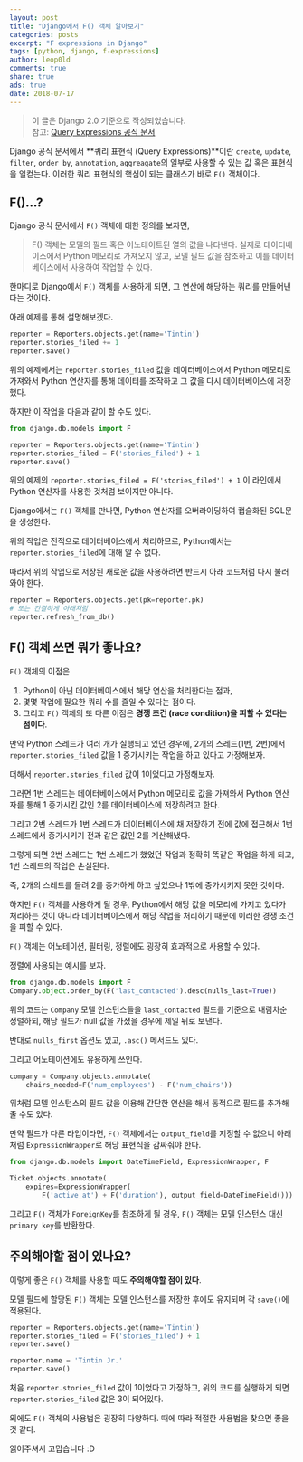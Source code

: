 ```yaml
---
layout: post
title: "Django에서 F() 객체 알아보기"
categories: posts
excerpt: "F expressions in Django"
tags: [python, django, f-expressions]
author: leop0ld
comments: true
share: true
ads: true
date: 2018-07-17
---
```


> 이 글은 Django 2.0 기준으로 작성되었습니다.<br/>
> 참고: [Query Expressions 공식 문서](https://docs.djangoproject.com/en/2.0/ref/models/expressions/#f-expressions)

Django 공식 문서에서 **쿼리 표현식 (Query Expressions)**이란 `create`, `update`, `filter`, `order by`, `annotation`, `aggreagate`의 일부로 사용할 수 있는 값 혹은 표현식을 일컫는다.
이러한 쿼리 표현식의 핵심이 되는 클래스가 바로 `F()` 객체이다.

## F()...?

Django 공식 문서에서 `F()` 객체에 대한 정의를 보자면,

> F() 객체는 모델의 필드 혹은 어노테이트된 열의 값을 나타낸다.
> 실제로 데이터베이스에서 Python 메모리로 가져오지 않고, 모델 필드 값을 참조하고 이를 데이터베이스에서 사용하여 작업할 수 있다.

한마디로 Django에서 `F()` 객체를 사용하게 되면, 그 연산에 해당하는 쿼리를 만들어낸다는 것이다.

아래 예제를 통해 설명해보겠다.

```python
reporter = Reporters.objects.get(name='Tintin')
reporter.stories_filed += 1
reporter.save()
```

위의 예제에서는 `reporter.stories_filed` 값을 데이터베이스에서 Python 메모리로 가져와서 Python 연산자를 통해 데이터를 조작하고 그 값을 다시 데이터베이스에 저장했다.

하지만 이 작업을 다음과 같이 할 수도 있다.

```python
from django.db.models import F

reporter = Reporters.objects.get(name='Tintin')
reporter.stories_filed = F('stories_filed') + 1
reporter.save()
```

위의 예제의 `reporter.stories_filed = F('stories_filed') + 1` 이 라인에서 Python 연산자를 사용한 것처럼 보이지만 아니다.

Django에서는 `F()` 객체를 만나면, Python 연산자를 오버라이딩하여 캡슐화된 SQL문을 생성한다.

위의 작업은 전적으로 데이터베이스에서 처리하므로, Python에서는 `reporter.stories_filed`에 대해 알 수 없다.

따라서 위의 작업으로 저장된 새로운 값을 사용하려면 반드시 아래 코드처럼 다시 불러와야 한다.

```python
reporter = Reporters.objects.get(pk=reporter.pk)
# 또는 간결하게 아래처럼
reporter.refresh_from_db()
```

## F() 객체 쓰면 뭐가 좋나요?

`F()` 객체의 이점은

1. Python이 아닌 데이터베이스에서 해당 연산을 처리한다는 점과,
2. 몇몇 작업에 필요한 쿼리 수를 줄일 수 있다는 점이다.
3. 그리고 `F()` 객체의 또 다른 이점은 **경쟁 조건 (race condition)을 피할 수 있다는 점이다**.

만약 Python 스레드가 여러 개가 실행되고 있던 경우에, 2개의 스레드(1번, 2번)에서 `reporter.stories_filed` 값을 1 증가시키는 작업을 하고 있다고 가정해보자.

더해서 `reporter.stories_filed` 값이 1이었다고 가정해보자.

그러면 1번 스레드는 데이터베이스에서 Python 메모리로 값을 가져와서 Python 연산자를 통해 1 증가시킨 값인 2를 데이터베이스에 저장하려고 한다.

그리고 2번 스레드가 1번 스레드가 데이터베이스에 채 저장하기 전에 값에 접근해서 1번 스레드에서 증가시키기 전과 같은 값인 2를 계산해냈다.

그렇게 되면 2번 스레드는 1번 스레드가 했었던 작업과 정확히 똑같은 작업을 하게 되고, 1번 스레드의 작업은 손실된다.

즉, 2개의 스레드를 돌려 2를 증가하게 하고 싶었으나 1밖에 증가시키지 못한 것이다.

하지만 `F()` 객체를 사용하게 될 경우, Python에서 해당 값을 메모리에 가지고 있다가 처리하는 것이 아니라 데이터베이스에서 해당 작업을 처리하기 때문에 이러한 경쟁 조건을 피할 수 있다.

`F()` 객체는 어노테이션, 필터링, 정렬에도 굉장히 효과적으로 사용할 수 있다.

정렬에 사용되는 예시를 보자.

```python
from django.db.models import F
Company.object.order_by(F('last_contacted').desc(nulls_last=True))
```

위의 코드는 `Company` 모델 인스턴스들을 `last_contacted` 필드를 기준으로 내림차순 정렬하되, 해당 필드가 null 값을 가졌을 경우에 제일 뒤로 보낸다.

반대로 `nulls_first` 옵션도 있고, `.asc()` 메서드도 있다.

그리고 어노테이션에도 유용하게 쓰인다.

```python
company = Company.objects.annotate(
    chairs_needed=F('num_employees') - F('num_chairs'))
```

위처럼 모델 인스턴스의 필드 값을 이용해 간단한 연산을 해서 동적으로 필드를 추가해줄 수도 있다.

만약 필드가 다른 타입이라면, `F()` 객체에서는 `output_field`를 지정할 수 없으니 아래처럼 `ExpressionWrapper`로 해당 표현식을 감싸줘야 한다.

```python
from django.db.models import DateTimeField, ExpressionWrapper, F

Ticket.objects.annotate(
    expires=ExpressionWrapper(
        F('active_at') + F('duration'), output_field=DateTimeField()))
```

그리고 `F()` 객체가 `ForeignKey`를 참조하게 될 경우, `F()` 객체는 모델 인스턴스 대신 `primary key`를 반환한다.

## 주의해야할 점이 있나요?

이렇게 좋은 `F()` 객체를 사용할 때도 **주의해야할 점이 있다**.

모델 필드에 할당된 `F()` 객체는 모델 인스턴스를 저장한 후에도 유지되며 각 `save()`에 적용된다.

```python
reporter = Reporters.objects.get(name='Tintin')
reporter.stories_filed = F('stories_filed') + 1
reporter.save()

reporter.name = 'Tintin Jr.'
reporter.save()
```

처음 `reporter.stories_filed` 값이 1이었다고 가정하고, 위의 코드를 실행하게 되면 `reporter.stories_filed` 값은 3이 되어있다.

외에도 `F()` 객체의 사용법은 굉장히 다양하다. 때에 따라 적절한 사용법을 찾으면 좋을 것 같다.

읽어주셔서 고맙습니다 :D
